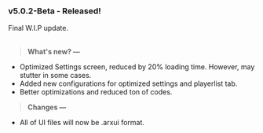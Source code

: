 ### v5.0.2-Beta - Released!
Final W.I.P update.<br><br>

> **What's new? —**
- Optimized Settings screen, reduced by 20% loading time. However, may stutter in some cases.
- Added new configurations for optimized settings and playerlist tab.
- Better optimizations and reduced ton of codes.

> **Changes —**
- All of UI files will now be .arxui format.